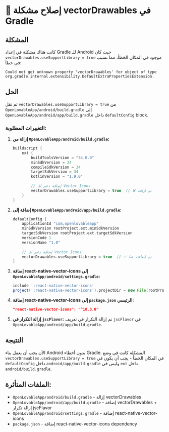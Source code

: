 # 🔧 إصلاح مشكلة vectorDrawables في Gradle

## المشكلة
كانت هناك مشكلة في إعداد Gradle للـ Android حيث كان `vectorDrawables.useSupportLibrary = true` موجود في المكان الخطأ، مما تسبب في خطأ:

```
Could not get unknown property 'vectorDrawables' for object of type org.gradle.internal.extensibility.DefaultExtraPropertiesExtension.
```

## الحل
تم نقل `vectorDrawables.useSupportLibrary = true` من `OpenLovableApp/android/build.gradle` إلى `OpenLovableApp/android/app/build.gradle` داخل `defaultConfig` block.

### التغييرات المطلوبة:

1. **إزالة من `OpenLovableApp/android/build.gradle`:**
   ```gradle
   buildscript {
       ext {
           buildToolsVersion = "34.0.0"
           minSdkVersion = 24
           compileSdkVersion = 34
           targetSdkVersion = 34
           kotlinVersion = "1.9.0"
           
           // إضافة دعم للـ Vector Icons
           vectorDrawables.useSupportLibrary = true  // ❌ تم إزالته
       }
   }
   ```

2. **إضافة إلى `OpenLovableApp/android/app/build.gradle`:**
   ```gradle
   defaultConfig {
       applicationId "com.openlovableapp"
       minSdkVersion rootProject.ext.minSdkVersion
       targetSdkVersion rootProject.ext.targetSdkVersion
       versionCode 1
       versionName "1.0"
       
       // إضافة دعم للـ Vector Icons
       vectorDrawables.useSupportLibrary = true  // ✅ تم إضافته هنا
   }
   ```

3. **إضافة react-native-vector-icons إلى `OpenLovableApp/android/settings.gradle`:**
   ```gradle
   include ':react-native-vector-icons'
   project(':react-native-vector-icons').projectDir = new File(rootProject.projectDir, '../node_modules/react-native-vector-icons/android')
   ```

4. **إضافة react-native-vector-icons إلى `package.json` الرئيسي:**
   ```json
   "react-native-vector-icons": "^10.3.0"
   ```

5. **إزالة التكرار في `jscFlavor`:**
   تم إزالة التكرار في تعريف `jscFlavor` في `OpenLovableApp/android/app/build.gradle`.

## النتيجة
الآن يجب أن يعمل بناء Android بدون أخطاء Gradle. المشكلة كانت في وضع `vectorDrawables.useSupportLibrary = true` في المكان الخطأ - يجب أن يكون في `defaultConfig` داخل `android/app/build.gradle` وليس في `ext` داخل `android/build.gradle`.

## الملفات المتأثرة:
- `OpenLovableApp/android/build.gradle` - إزالة vectorDrawables
- `OpenLovableApp/android/app/build.gradle` - إضافة vectorDrawables + إزالة تكرار jscFlavor
- `OpenLovableApp/android/settings.gradle` - إضافة react-native-vector-icons
- `package.json` - إضافة react-native-vector-icons dependency